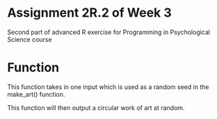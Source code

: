 # Assignment 2R.2 of Week 3
Second part of advanced R exercise for Programming in Psychological Science course

# Function
This function takes in one input which is used as a random seed in the make_art() function. 

This function will then output a circular work of art at random.
